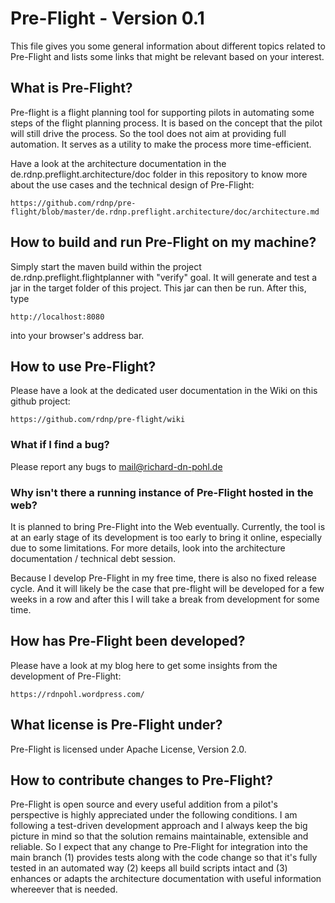 # Pre-Flight - Version 0.1

This file gives you some general information about different topics related to Pre-Flight and lists some links that might be relevant based on your interest.

## What is Pre-Flight?

Pre-flight is a flight planning tool for supporting pilots in automating some steps of the flight planning process. It is based on the concept that the pilot will still drive the process. So the tool does not aim at providing full automation. It serves as a utility to make the process more time-efficient.

Have a look at the architecture documentation in the de.rdnp.preflight.architecture/doc folder in this repository to know more about the use cases and the technical design of Pre-Flight:

    https://github.com/rdnp/pre-flight/blob/master/de.rdnp.preflight.architecture/doc/architecture.md

## How to build and run Pre-Flight on my machine?

Simply start the maven build within the project de.rdnp.preflight.flightplanner with "verify" goal. It will generate and test a jar in the target folder of this project. This jar can then be run. After this, type 

    http://localhost:8080 

into your browser's address bar.

## How to use Pre-Flight?

Please have a look at the dedicated user documentation in the Wiki on this github project:

    https://github.com/rdnp/pre-flight/wiki

### What if I find a bug?

Please report any bugs to mail@richard-dn-pohl.de

### Why isn't there a running instance of Pre-Flight hosted in the web?

It is planned to bring Pre-Flight into the Web eventually. Currently, the tool is at an early stage of its development is too early to bring it online, especially due to some limitations. For more details, look into the architecture documentation / technical debt session.

Because I develop Pre-Flight in my free time, there is also no fixed release cycle. And it will likely be the case that pre-flight will be developed for a few weeks in a row and after this I will take a break from development for some time.

## How has Pre-Flight been developed?

Please have a look at my blog here to get some insights from the development of Pre-Flight:

    https://rdnpohl.wordpress.com/

## What license is Pre-Flight under?

Pre-Flight is licensed under Apache License, Version 2.0.

## How to contribute changes to Pre-Flight?

Pre-Flight is open source and every useful addition from a pilot's perspective is highly appreciated under the following conditions. I am following a test-driven development approach and I always keep the big picture in mind so that the solution remains maintainable, extensible and reliable. So I expect that any change to Pre-Flight for integration into the main branch (1) provides tests along with the code change so that it's fully tested in an automated way (2) keeps all build scripts intact and (3) enhances or adapts the architecture documentation with useful information whereever that is needed.